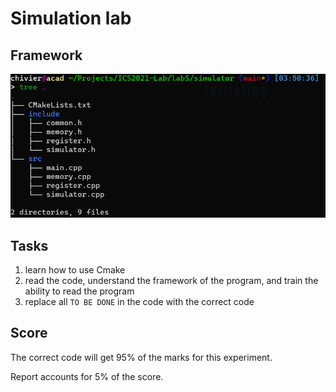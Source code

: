 <!--
 * @Author       : Chivier Humber
 * @Date         : 2021-10-22 19:10:10
 * @LastEditors  : Chivier Humber
 * @LastEditTime : 2021-11-23 15:46:58
 * @Description  : file content
-->

# Simulation lab

## Framework

![image1](images/image1.png)

## Tasks

1. learn how to use Cmake
2. read the code, understand the framework of the program, and train the ability to read the program
3. replace all `TO BE DONE` in the code with the correct code

## Score

The correct code will get 95% of the marks for this experiment.

Report accounts for 5% of the score.
